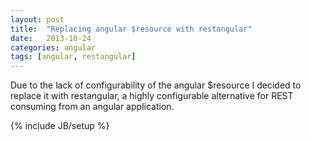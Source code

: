 ```yaml
---
layout: post
title:  "Replacing angular $resource with restangular"
date:   2013-10-24 
categories: angular
tags: [angular, restangular]
---
```


Due to the lack of configurability of the angular $resource I decided to replace it with restangular, a highly configurable alternative for REST consuming from an angular application.

{% include JB/setup %}
